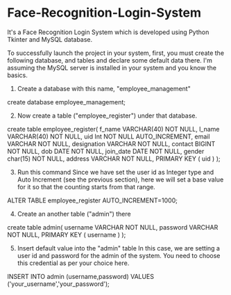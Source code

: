 # Face-Recognition-Login-System
It's a Face Recognition Login System which is developed using Python Tkinter and MySQL database.


To successfully launch the project in your system, first, you must create the following database, and tables and declare some default data there. I'm assuming the MySQL server is installed in your system and you know the basics.


1. Create a database with this name, "employee_management"

create database employee_management;


2. Now create a table ("employee_register") under that database.

create table employee_register(
f_name VARCHAR(40) NOT NULL,
l_name VARCHAR(40) NOT NULL,
uid Int NOT NULL AUTO_INCREMENT,
email VARCHAR NOT NULL,
designation VARCHAR NOT NULL,
contact BIGINT NOT NULL,
dob DATE NOT NULL,
join_date DATE NOT NULL,
gender char(15) NOT NULL,
address VARCHAR NOT NULL,
PRIMARY KEY ( uid )
);


3. Run this command
Since we have set the user id as Integer type and Auto Increment (see the previous section), here we will set a base value for it so that the counting starts from that range.

ALTER TABLE employee_register AUTO_INCREMENT=1000;


4. Create an another table ("admin") there

create table admin(
username VARCHAR NOT NULL,
password VARCHAR NOT NULL,
PRIMARY KEY ( username )
);


5. Insert default value into the "admin" table
In this case, we are setting a user id and password for the admin of the system. You need to choose this credential as per your choice here.

INSERT INTO admin (username,password) VALUES ('your_username','your_password');

